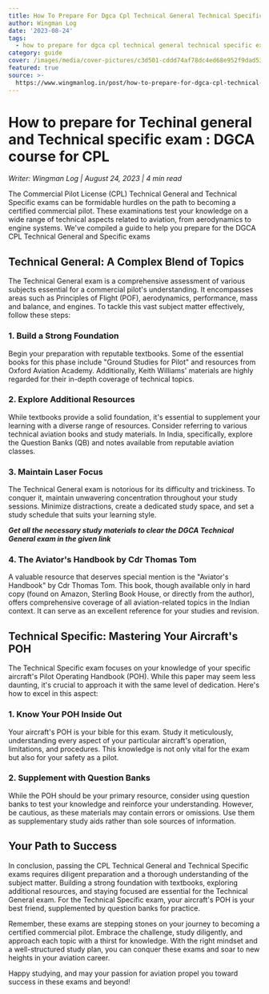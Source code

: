 ```yaml
---
title: How To Prepare For Dgca Cpl Technical General Technical Specific Exam
author: Wingman Log
date: '2023-08-24'
tags:
  - how to prepare for dgca cpl technical general technical specific exam
category: guide
cover: /images/media/cover-pictures/c3d501-cddd74af78dc4ed68e952f9dad53d0d3-mv2-21867bc2.png
featured: true
source: >-
  https://www.wingmanlog.in/post/how-to-prepare-for-dgca-cpl-technical-general-technical-specific-exam
---
```


# How to prepare for Techinal general and Technical specific exam : DGCA course for CPL

*Writer: Wingman Log | August 24, 2023 | 4 min read*

The Commercial Pilot License (CPL) Technical General and Technical Specific exams can be formidable hurdles on the path to becoming a certified commercial pilot. These examinations test your knowledge on a wide range of technical aspects related to aviation, from aerodynamics to engine systems. We've compiled a guide to help you prepare for the DGCA CPL Technical General and Specific exams

## Technical General: A Complex Blend of Topics

The Technical General exam is a comprehensive assessment of various subjects essential for a commercial pilot's understanding. It encompasses areas such as Principles of Flight (POF), aerodynamics, performance, mass and balance, and engines. To tackle this vast subject matter effectively, follow these steps:

### 1\. Build a Strong Foundation

Begin your preparation with reputable textbooks. Some of the essential books for this phase include "Ground Studies for Pilot" and resources from Oxford Aviation Academy. Additionally, Keith Williams' materials are highly regarded for their in-depth coverage of technical topics.

### 2\. Explore Additional Resources

While textbooks provide a solid foundation, it's essential to supplement your learning with a diverse range of resources. Consider referring to various technical aviation books and study materials. In India, specifically, explore the Question Banks (QB) and notes available from reputable aviation classes.

### 3\. Maintain Laser Focus

The Technical General exam is notorious for its difficulty and trickiness. To conquer it, maintain unwavering concentration throughout your study sessions. Minimize distractions, create a dedicated study space, and set a study schedule that suits your learning style.

***Get all the necessary study materials to clear the DGCA Technical General exam in the given link***

### 4\. The Aviator's Handbook by Cdr Thomas Tom

A valuable resource that deserves special mention is the "Aviator's Handbook" by Cdr Thomas Tom. This book, though available only in hard copy (found on Amazon, Sterling Book House, or directly from the author), offers comprehensive coverage of all aviation-related topics in the Indian context. It can serve as an excellent reference for your studies and revision.

## Technical Specific: Mastering Your Aircraft's POH

The Technical Specific exam focuses on your knowledge of your specific aircraft's Pilot Operating Handbook (POH). While this paper may seem less daunting, it's crucial to approach it with the same level of dedication. Here's how to excel in this aspect:

### 1\. Know Your POH Inside Out

Your aircraft's POH is your bible for this exam. Study it meticulously, understanding every aspect of your particular aircraft's operation, limitations, and procedures. This knowledge is not only vital for the exam but also for your safety as a pilot.

### 2\. Supplement with Question Banks

While the POH should be your primary resource, consider using question banks to test your knowledge and reinforce your understanding. However, be cautious, as these materials may contain errors or omissions. Use them as supplementary study aids rather than sole sources of information.

##   

## Your Path to Success

In conclusion, passing the CPL Technical General and Technical Specific exams requires diligent preparation and a thorough understanding of the subject matter. Building a strong foundation with textbooks, exploring additional resources, and staying focused are essential for the Technical General exam. For the Technical Specific exam, your aircraft's POH is your best friend, supplemented by question banks for practice.

Remember, these exams are stepping stones on your journey to becoming a certified commercial pilot. Embrace the challenge, study diligently, and approach each topic with a thirst for knowledge. With the right mindset and a well-structured study plan, you can conquer these exams and soar to new heights in your aviation career.

Happy studying, and may your passion for aviation propel you toward success in these exams and beyond!
